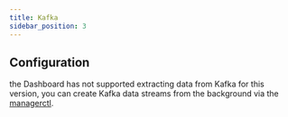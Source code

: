 ```yaml
---
title: Kafka
sidebar_position: 3
---
```


## Configuration
the Dashboard has not supported extracting data from Kafka for this version, 
you can create Kafka data streams from the background via the [managerctl](user_guide/command_line_tools.md).
